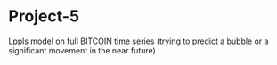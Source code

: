 # Project-5
Lppls model on full BITCOIN time series (trying to predict a bubble or a significant movement in the near future) 
